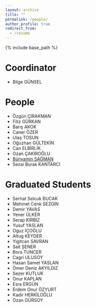 ```yaml
---
layout: archive
title: ""
permalink: /people/
author_profile: true
redirect_from:
  - /resume
---
```


{% include base_path %}

Coordinator
======
* Bilge GÜNSEL

People
======
* Özgün ÇIRAKMAN
* Filiz GÜRKAN
* Barış AKOK
* Caner ÖZER
* Ulaş TOSUN
* Oğuzhan GÜLTEKİN
* Can ELBİRLİK
* Ozan ÇAKIROĞLU
* [Bünyamin SAĞMAN](www.google.com "Github Page")<br />
* Sezai Burak KANTARCI

Graduated Students
======
* Serhat Selcuk BUCAK
* Mehmet Cenk SEZGIN
* Demir YAVAS
* Yener ÜLKER
* Serap KIRBIZ
* Yusuf YASLAN
* Oguz İÇOĞLU
* Altug KEYDER
* Yigitcan SAVRAN
* Sait ŞENER
* Bora TUNCER
* Cagri ULUSOY
* Hasan Samet YASLAN
* Ömer Deniz AKYILDIZ
* Sezer KUTLUK
* Onur KAPLAN
* Esra ERGÜN
* Erdem Onur ÖZYURT
* Kadir HERKİLOĞLU  
* Ozan GÜRSOY
